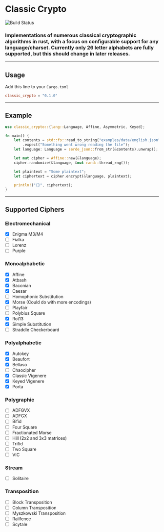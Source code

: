 # Classic Crypto
![Build Status](https://github.com/upsidedown8/classic_crypto/actions/workflows/rust.yml/badge.svg)
### Implementations of numerous classical cryptographic algorithms in rust, with a focus on configurable support for any language/charset. Currently only 26 letter alphabets are fully supported, but this should change in later releases.

---

## Usage

Add this line to your `Cargo.toml`

```toml
classic_crypto = "0.1.0"
```
---

## Example

```rust
use classic_crypto::{lang::Language, Affine, Asymmetric, Keyed};

fn main() {
    let contents = std::fs::read_to_string("examples/data/english.json")
        .expect("Something went wrong reading the file");
    let language: Language = serde_json::from_str(&contents).unwrap();

    let mut cipher = Affine::new(&language);
    cipher.randomize(&language, &mut rand::thread_rng());

    let plaintext = "Some plaintext";
    let ciphertext = cipher.encrypt(&language, plaintext);

    println!("{}", ciphertext);
}
```

---


## Supported Ciphers

### Electromechanical
 - [x] Enigma M3/M4
 - [ ] Fialka
 - [ ] Lorenz
 - [ ] Purple

### Monoalphabetic
 - [x] Affine
 - [x] Atbash
 - [x] Baconian
 - [x] Caesar
 - [ ] Homophonic Substitution
 - [x] Morse (Could do with more encodings)
 - [ ] Playfair
 - [ ] Polybius Square
 - [x] Rot13
 - [x] Simple Substitution
 - [ ] Straddle Checkerboard

### Polyalphabetic
 - [x] Autokey
 - [x] Beaufort
 - [x] Bellaso
 - [ ] Chaocipher
 - [x] Classic Vigenere
 - [x] Keyed Vigenere
 - [x] Porta

 ### Polygraphic
 - [ ] ADFGVX
 - [ ] ADFGX
 - [ ] Bifid
 - [ ] Four Square
 - [ ] Fractionated Morse
 - [ ] Hill (2x2 and 3x3 matrices)
 - [ ] Trifid
 - [ ] Two Square
 - [ ] VIC

 ### Stream
 - [ ] Solitaire

 ### Transposition
  - [ ] Block Transposition
  - [ ] Column Transposition
  - [ ] Myszkowski Transposition
  - [ ] Railfence
  - [ ] Scytale
